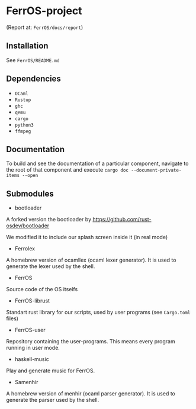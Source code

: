# FerrOS-project

(Report at: `FerrOS/docs/report`)

## Installation
See `FerrOS/README.md`

## Dependencies
- `OCaml`
- `Rustup`
- `ghc`
- `qemu`
- `cargo`
- `python3`
- `ffmpeg`

## Documentation

To build and see the documentation of a particular component, navigate to the root of that component and execute `cargo doc --document-private-items --open`

## Submodules

* bootloader

A forked version the bootloader by https://github.com/rust-osdev/bootloader

We modified it to include our splash screen inside it (in real mode)

* Ferrolex

A homebrew version of ocamllex (ocaml lexer generator).
It is used to generate the lexer used by the shell.

* FerrOS

Source code of the OS itselfs

* FerrOS-librust

Standart rust library for our scripts, used by user programs (see `Cargo.toml` files)

* FerrOS-user

Repository containing the user-programs.
This means every program running in user mode.

* haskell-music

Play and generate music for FerrOS.

* Samenhir

A homebrew version of menhir (ocaml parser generator).
It is used to generate the parser used by the shell.
